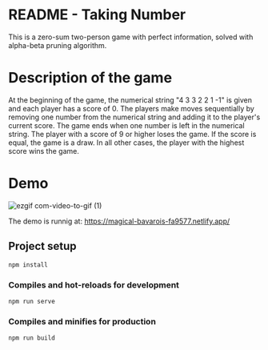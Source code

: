 # README - Taking Number
This is a zero-sum two-person game with perfect information,
solved with alpha-beta pruning algorithm.

# Description of the game
At the beginning of the game, the numerical string "4 3 3 2 2 1 -1" is given and each player has a score of 0.
The players make moves sequentially by removing one number from the numerical string and adding it to the player's current score.
The game ends when one number is left in the numerical string.
The player with a score of 9 or higher loses the game. If the score is equal, the game is a draw.
In all other cases, the player with the highest score wins the game.

# Demo
![ezgif com-video-to-gif (1)](https://user-images.githubusercontent.com/91676145/233403669-9ce899a1-fc4e-4207-80fb-8bfdaf75279e.gif)

The demo is runnig at: https://magical-bavarois-fa9577.netlify.app/



## Project setup
```
npm install
```

### Compiles and hot-reloads for development
```
npm run serve
```

### Compiles and minifies for production
```
npm run build
```
